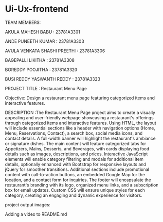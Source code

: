 # Ui-Ux-frontend

TEAM MEMBERS:

AKULA MAHESH BABU	: 23781A3301

ANDE PUNEETH KUMAR	: 23781A3303

AVULA VENKATA SHASHI PREETHI	: 23781A3306

BAGEPALLI LIKITHA	: 23781A3308

BOREDDY POOJITHA	: 23781A3320

BUSI REDDY YASWANTH REDDY	: 23781A3323

PROJECT TITLE : Restaurant Menu Page

Objective: Design a restaurant menu page featuring categorized items and interactive features.

DESCRIPTION :The Restaurant Menu Page project aims to create a visually appealing and user-friendly webpage showcasing a restaurant's offerings through categorized items and interactive features. Using HTML, the layout will include essential sections like a header with navigation options (Home, Menu, Reservations, Contact), a search box, social media icons, and contact details. A full-width banner will highlight the restaurant's ambiance or signature dishes. The main content will feature categorized tabs for Appetizers, Mains, Desserts, and Beverages, with cards displaying food details such as images, descriptions, and prices. Interactive JavaScript elements will enable category filtering and modals for additional item details, optionally enhanced with Bootstrap for responsive layouts and jQuery for smoother transitions. Additional sections include promotional content with call-to-action buttons, an embedded Google Map for the location, and a contact form for inquiries. The footer will encapsulate the restaurant's branding with its logo, organized menu links, and a subscription box for email updates. Custom CSS will ensure unique styles for each category, creating an engaging and dynamic experience for visitors.


project output images:








Adding a video to README.md
